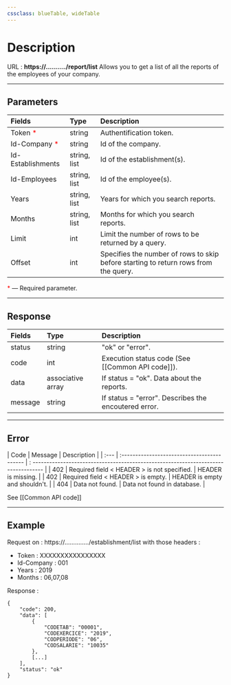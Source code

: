 ```yaml
---
cssclass: blueTable, wideTable
---
```


# Description
URL : <b>https://........../report/list</b>
Allows you to get a list of all the reports of the employees of your company.

***

## Parameters

| Fields                                         | Type         | Description                                                                         |
| :--------------------------------------------- | :----------- | :---------------------------------------------------------------------------------- |
| Token <span style="color: red">*</span>        | string       | Authentification token.                                                             |
| Id-Company <span style="color: red">*</span>   | string       | Id of the company.                                                                  |
| Id-Establishments                              | string, list | Id of the establishment(s).                                                         |
| Id-Employees                                   | string, list | Id of the employee(s).                                                              |
| Years                                          | string, list | Years for which you search reports.                                                 |
| Months                                         | string, list | Months for which you search reports.                                                |
| Limit                                          | int          |  Limit the number of rows to be returned by a query.                                |           
| Offset                                         | int          | Specifies the number of rows to skip before starting to return rows from the query. |

<span style="color: red">*</span> — Required parameter.

***

## Response

| Fields  | Type              | Description                                                         |
| :------ | :---------------- | :------------------------------------------------------------------ |
| status  | string            | "ok" or "error".                                                    |
| code    | int               | Execution status code (See [[Common API code]]).                    |
| data    | associative array | If status = "ok". Data about the reports.                           |
| message | string            | If status = "error". Describes the encoutered error.                |

***

## Error

| Code | Message                                     | Description                                                                          |
| :--- | :------------------------------------------ | : ---------------------------------------------------------------------------------- |
| 402  | Required field < HEADER > is not specified. | HEADER is missing.                                                                   |
| 402  | Required field < HEADER > is empty.         | HEADER is empty and shouldn't.                                                       |
| 404  | Data not found.                             | Data not found in database.                                                          |   

See [[Common API code]]

***

## Example

Request on : https://............../establishment/list with those headers :
- Token : XXXXXXXXXXXXXXXX
- Id-Company : 001
- Years : 2019
- Months : 06,07,08

Response :

```
{
	"code": 200,
	"data": [
		{
			"CODETAB": "00001",
			"CODEXERCICE": "2019",
			"CODPERIODE": "06",
			"CODSALARIE": "10035"
		},
		[...]
	],
	"status": "ok"
}		
```